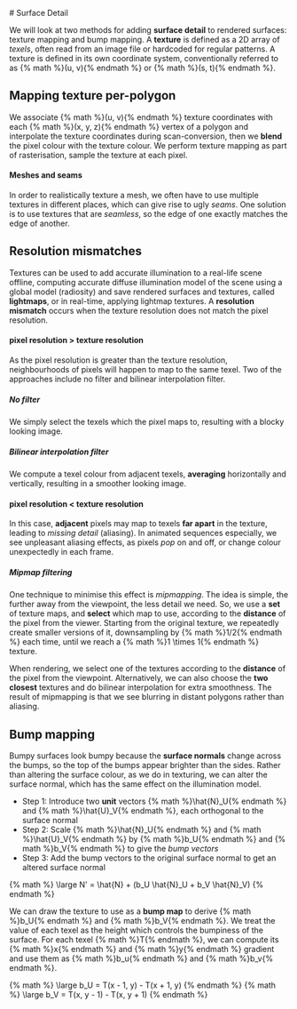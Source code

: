 # Surface Detail

We will look at two methods for adding **surface detail** to rendered surfaces: texture mapping and bump mapping. A **texture** is defined as a 2D array of *texels*, often read from an image file or hardcoded for regular patterns. A texture is defined in its own coordinate system, conventionally referred to as {% math %}(u, v){% endmath %} or {% math %}(s, t){% endmath %}.

## Mapping texture per-polygon
We associate {% math %}(u, v){% endmath %} texture coordinates with each {% math %}(x, y, z){% endmath %} vertex of a polygon and interpolate the texture coordinates during scan-conversion, then we **blend** the pixel colour with the texture colour. We perform texture mapping as part of rasterisation, sample the texture at each pixel.

#### Meshes and seams
In order to realistically texture a mesh, we often have to use multiple textures in different places, which can give rise to ugly *seams*. One solution is to use textures that are *seamless*, so the edge of one exactly matches the edge of another.

## Resolution mismatches
Textures can be used to add accurate illumination to a real-life scene offline, computing accurate diffuse illumination model of the scene using a global model (radiosity) and save rendered surfaces and textures, called **lightmaps**, or in real-time, applying lightmap textures. A **resolution mismatch** occurs when the texture resolution does not match the pixel resolution.

#### pixel resolution > texture resolution
As the pixel resolution is greater than the texture resolution, neighbourhoods of pixels will happen to map to the same texel. Two of the approaches include no filter and bilinear interpolation filter.

##### No filter
We simply select the texels which the pixel maps to, resulting with a blocky looking image.

##### Bilinear interpolation filter
We compute a texel colour from adjacent texels, **averaging** horizontally and vertically, resulting in a smoother looking image.

#### pixel resolution < texture resolution
In this case, **adjacent** pixels may map to texels **far apart** in the texture, leading to *missing detail* (aliasing). In animated sequences especially, we see unpleasant aliasing effects, as pixels *pop* on and off, or change colour unexpectedly in each frame.

##### Mipmap filtering
One technique to minimise this effect is *mipmapping*. The idea is simple, the further away from the viewpoint, the less detail we need. So, we use a **set** of texture maps, and **select** which map to use, according to the **distance** of the pixel from the viewer. Starting from the original texture, we repeatedly create smaller versions of it, downsampling by {% math %}1/2{% endmath %} each time, until we reach a {% math %}1 \times 1{% endmath %} texture.

When rendering, we select one of the textures according to the **distance** of the pixel from the viewpoint. Alternatively, we can also choose the **two closest** textures and do bilinear interpolation for extra smoothness. The result of mipmapping is that we see blurring in distant polygons rather than aliasing.

## Bump mapping
Bumpy surfaces look bumpy because the **surface normals** change across the bumps, so the top of the bumps appear brighter than the sides. Rather than altering the surface colour, as we do in texturing, we can alter the surface normal, which has the same effect on the illumination model.

- Step 1: Introduce two **unit** vectors {% math %}\hat{N}_U{% endmath %} and {% math %}\hat{U}_V{% endmath %}, each orthogonal to the surface normal
- Step 2: Scale {% math %}\hat{N}_U{% endmath %} and {% math %}\hat{U}_V{% endmath %} by {% math %}b_U{% endmath %} and {% math %}b_V{% endmath %} to give the *bump vectors*
- Step 3: Add the bump vectors to the original surface normal to get an altered surface normal

{% math %}
\large
N' = \hat{N} + (b_U \hat{N}_U + b_V \hat{N}_V)
{% endmath %}

We can draw the texture to use as a **bump map** to derive {% math %}b_U{% endmath %} and {% math %}b_V{% endmath %}. We treat the value of each texel as the height which controls the bumpiness of the surface. For each texel {% math %}T{% endmath %}, we can compute its {% math %}x{% endmath %} and {% math %}y{% endmath %} gradient and use them as {% math %}b_u{% endmath %} and {% math %}b_v{% endmath %}.

{% math %}
\large
b_U = T(x - 1, y) - T(x + 1, y)
{% endmath %}
{% math %}
\large
b_V = T(x, y - 1) - T(x, y + 1)
{% endmath %}
